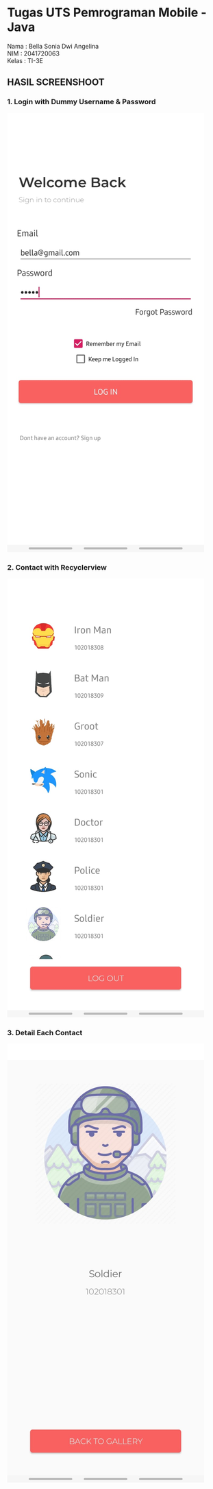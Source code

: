 # Tugas UTS Pemrograman Mobile - Java

Nama  : Bella Sonia Dwi Angelina <br/>
NIM   : 2041720063 <br/>
Kelas : TI-3E <br/>

## HASIL SCREENSHOOT

### 1. Login with Dummy Username & Password
![Login](ss/login.jpeg)
<br/>

### 2. Contact with Recyclerview
![Recyclerview](ss/recyclerview.jpeg)
<br/>

### 3. Detail Each Contact
![Recyclerview](ss/detail.jpeg)
<br/>
